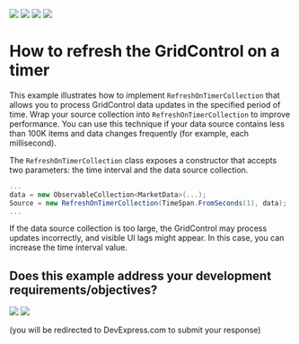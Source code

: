 <!-- default badges list -->
![](https://img.shields.io/endpoint?url=https://codecentral.devexpress.com/api/v1/VersionRange/389632775/20.2.5%2B)
[![](https://img.shields.io/badge/Open_in_DevExpress_Support_Center-FF7200?style=flat-square&logo=DevExpress&logoColor=white)](https://supportcenter.devexpress.com/ticket/details/T1018626)
[![](https://img.shields.io/badge/📖_How_to_use_DevExpress_Examples-e9f6fc?style=flat-square)](https://docs.devexpress.com/GeneralInformation/403183)
[![](https://img.shields.io/badge/💬_Leave_Feedback-feecdd?style=flat-square)](#does-this-example-address-your-development-requirementsobjectives)
<!-- default badges end -->
# How to refresh the GridControl on a timer

This example illustrates how to implement `RefreshOnTimerCollection` that allows you to process GridControl data updates in the specified period of time. Wrap your source collection into `RefreshOnTimerCollection` to improve performance. You can use this technique if your data source contains less than 100K items and data changes frequently (for example, each millisecond).

The `RefreshOnTimerCollection` class exposes a constructor that accepts two parameters: the time interval and the data source collection.

```cs
...
data = new ObservableCollection<MarketData>(...);
Source = new RefreshOnTimerCollection(TimeSpan.FromSeconds(1), data); 
...
```
If the data source collection is too large, the GridControl may process updates incorrectly, and visible UI lags might appear. In this case, you can increase the time interval value. 
<!-- feedback -->
## Does this example address your development requirements/objectives?

[<img src="https://www.devexpress.com/support/examples/i/yes-button.svg"/>](https://www.devexpress.com/support/examples/survey.xml?utm_source=github&utm_campaign=wpf-data-grid-refresh-on-timer&~~~was_helpful=yes) [<img src="https://www.devexpress.com/support/examples/i/no-button.svg"/>](https://www.devexpress.com/support/examples/survey.xml?utm_source=github&utm_campaign=wpf-data-grid-refresh-on-timer&~~~was_helpful=no)

(you will be redirected to DevExpress.com to submit your response)
<!-- feedback end -->

